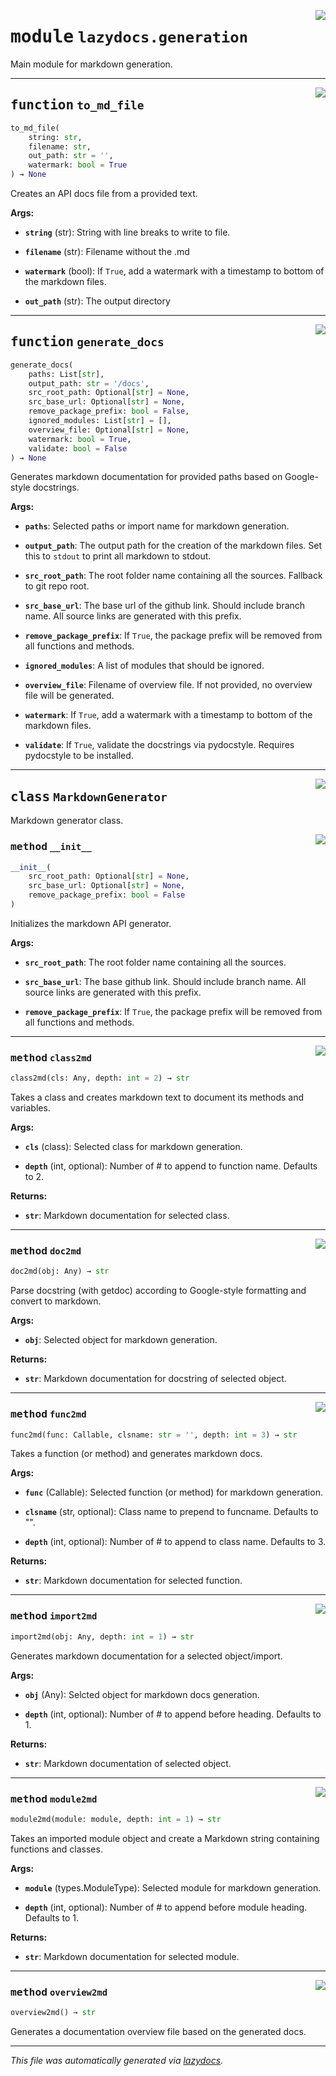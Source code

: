 
<a href="https://github.com/ml-tooling/lazydocs/blob/main/src/lazydocs/generation.py#L0"><img align="right" style="float:right;" src="https://img.shields.io/badge/-source-cccccc?style=flat-square"></a>

# <kbd>module</kbd> `lazydocs.generation`
Main module for markdown generation.


---

<a href="https://github.com/ml-tooling/lazydocs/blob/main/src/lazydocs/generation.py#L172"><img align="right" style="float:right;" src="https://img.shields.io/badge/-source-cccccc?style=flat-square"></a>

## <kbd>function</kbd> `to_md_file`

```python
to_md_file(
    string: str,
    filename: str,
    out_path: str = '',
    watermark: bool = True
) → None
```

Creates an API docs file from a provided text.


**Args:**


 - <b>`string`</b> (str):  String with line breaks to write to file.

 - <b>`filename`</b> (str):  Filename without the .md

 - <b>`watermark`</b> (bool):  If `True`, add a watermark with a timestamp to bottom of the markdown files.

 - <b>`out_path`</b> (str):  The output directory


---

<a href="https://github.com/ml-tooling/lazydocs/blob/main/src/lazydocs/generation.py#L757"><img align="right" style="float:right;" src="https://img.shields.io/badge/-source-cccccc?style=flat-square"></a>

## <kbd>function</kbd> `generate_docs`

```python
generate_docs(
    paths: List[str],
    output_path: str = '/docs',
    src_root_path: Optional[str] = None,
    src_base_url: Optional[str] = None,
    remove_package_prefix: bool = False,
    ignored_modules: List[str] = [],
    overview_file: Optional[str] = None,
    watermark: bool = True,
    validate: bool = False
) → None
```

Generates markdown documentation for provided paths based on Google-style docstrings.


**Args:**


 - <b>`paths`</b>:  Selected paths or import name for markdown generation.

 - <b>`output_path`</b>:  The output path for the creation of the markdown files. Set this to `stdout` to print all markdown to stdout.

 - <b>`src_root_path`</b>:  The root folder name containing all the sources. Fallback to git repo root.

 - <b>`src_base_url`</b>:  The base url of the github link. Should include branch name. All source links are generated with this prefix.

 - <b>`remove_package_prefix`</b>:  If `True`, the package prefix will be removed from all functions and methods.

 - <b>`ignored_modules`</b>:  A list of modules that should be ignored.

 - <b>`overview_file`</b>:  Filename of overview file. If not provided, no overview file will be generated.

 - <b>`watermark`</b>:  If `True`, add a watermark with a timestamp to bottom of the markdown files.

 - <b>`validate`</b>:  If `True`, validate the docstrings via pydocstyle. Requires pydocstyle to be installed.


---

<a href="https://github.com/ml-tooling/lazydocs/blob/main/src/lazydocs/generation.py#L247"><img align="right" style="float:right;" src="https://img.shields.io/badge/-source-cccccc?style=flat-square"></a>

## <kbd>class</kbd> `MarkdownGenerator`
Markdown generator class.



<a href="https://github.com/ml-tooling/lazydocs/blob/main/src/lazydocs/generation.py#L250"><img align="right" style="float:right;" src="https://img.shields.io/badge/-source-cccccc?style=flat-square"></a>

### <kbd>method</kbd> `__init__`

```python
__init__(
    src_root_path: Optional[str] = None,
    src_base_url: Optional[str] = None,
    remove_package_prefix: bool = False
)
```

Initializes the markdown API generator.


**Args:**


 - <b>`src_root_path`</b>:  The root folder name containing all the sources.

 - <b>`src_base_url`</b>:  The base github link. Should include branch name.
 All source links are generated with this prefix.

 - <b>`remove_package_prefix`</b>:  If `True`, the package prefix will be removed from all functions and methods.



---

<a href="https://github.com/ml-tooling/lazydocs/blob/main/src/lazydocs/generation.py#L516"><img align="right" style="float:right;" src="https://img.shields.io/badge/-source-cccccc?style=flat-square"></a>

### <kbd>method</kbd> `class2md`

```python
class2md(cls: Any, depth: int = 2) → str
```

Takes a class and creates markdown text to document its methods and variables.


**Args:**


 - <b>`cls`</b> (class):  Selected class for markdown generation.

 - <b>`depth`</b> (int, optional):  Number of # to append to function name. Defaults to 2.


**Returns:**


 - <b>`str`</b>:  Markdown documentation for selected class.

---

<a href="https://github.com/ml-tooling/lazydocs/blob/main/src/lazydocs/generation.py#L339"><img align="right" style="float:right;" src="https://img.shields.io/badge/-source-cccccc?style=flat-square"></a>

### <kbd>method</kbd> `doc2md`

```python
doc2md(obj: Any) → str
```

Parse docstring (with getdoc) according to Google-style formatting and convert to markdown.


**Args:**


 - <b>`obj`</b>:  Selected object for markdown generation.


**Returns:**


 - <b>`str`</b>:  Markdown documentation for docstring of selected object.

---

<a href="https://github.com/ml-tooling/lazydocs/blob/main/src/lazydocs/generation.py#L434"><img align="right" style="float:right;" src="https://img.shields.io/badge/-source-cccccc?style=flat-square"></a>

### <kbd>method</kbd> `func2md`

```python
func2md(func: Callable, clsname: str = '', depth: int = 3) → str
```

Takes a function (or method) and generates markdown docs.


**Args:**


 - <b>`func`</b> (Callable):  Selected function (or method) for markdown generation.

 - <b>`clsname`</b> (str, optional):  Class name to prepend to funcname. Defaults to "".

 - <b>`depth`</b> (int, optional):  Number of # to append to class name. Defaults to 3.


**Returns:**


 - <b>`str`</b>:  Markdown documentation for selected function.

---

<a href="https://github.com/ml-tooling/lazydocs/blob/main/src/lazydocs/generation.py#L690"><img align="right" style="float:right;" src="https://img.shields.io/badge/-source-cccccc?style=flat-square"></a>

### <kbd>method</kbd> `import2md`

```python
import2md(obj: Any, depth: int = 1) → str
```

Generates markdown documentation for a selected object/import.


**Args:**


 - <b>`obj`</b> (Any):  Selcted object for markdown docs generation.

 - <b>`depth`</b> (int, optional):  Number of # to append before heading. Defaults to 1.


**Returns:**


 - <b>`str`</b>:  Markdown documentation of selected object.

---

<a href="https://github.com/ml-tooling/lazydocs/blob/main/src/lazydocs/generation.py#L603"><img align="right" style="float:right;" src="https://img.shields.io/badge/-source-cccccc?style=flat-square"></a>

### <kbd>method</kbd> `module2md`

```python
module2md(module: module, depth: int = 1) → str
```

Takes an imported module object and create a Markdown string containing functions and classes.


**Args:**


 - <b>`module`</b> (types.ModuleType):  Selected module for markdown generation.

 - <b>`depth`</b> (int, optional):  Number of # to append before module heading. Defaults to 1.


**Returns:**


 - <b>`str`</b>:  Markdown documentation for selected module.

---

<a href="https://github.com/ml-tooling/lazydocs/blob/main/src/lazydocs/generation.py#L710"><img align="right" style="float:right;" src="https://img.shields.io/badge/-source-cccccc?style=flat-square"></a>

### <kbd>method</kbd> `overview2md`

```python
overview2md() → str
```

Generates a documentation overview file based on the generated docs.




---

_This file was automatically generated via [lazydocs](https://github.com/ml-tooling/lazydocs)._
